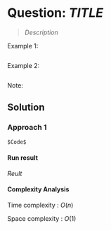 # Question: $TITLE$

> $Description$

Example 1:

``` txt
```

Example 2:

``` txt
```

Note:

## Solution

### Approach  1 

``` python
$Code$
```

#### Run result

$Reult$

#### Complexity Analysis

Time complexity : $O(n)$

Space complexity : $O(1)$


